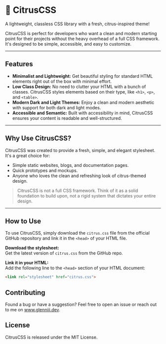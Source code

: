 # 🍊 CitrusCSS

A lightweight, classless CSS library with a fresh, citrus-inspired theme!

CitrusCSS is perfect for developers who want a clean and modern starting point for their projects without the heavy overhead of a full CSS framework. It's designed to be simple, accessible, and easy to customize.

---

## Features

- **Minimalist and Lightweight:** Get beautiful styling for standard HTML elements right out of the box with minimal effort.
- **Low Class Design:** No need to clutter your HTML with a bunch of classes. CitrusCSS styles elements based on their type, like `<h1>`, `<p>`, and `<table>`.
- **Modern Dark and Light Themes:** Enjoy a clean and modern aesthetic with support for both dark and light modes.
- **Accessible and Semantic:** Built with accessibility in mind, CitrusCSS ensures your content is readable and well-structured.

---

## Why Use CitrusCSS?

CitrusCSS was created to provide a fresh, simple, and elegant stylesheet. It's a great choice for:

- Simple static websites, blogs, and documentation pages.
- Quick prototypes and mockups.
- Anyone who loves the clean and refreshing look of citrus-themed design.

> CitrusCSS is not a full CSS framework. Think of it as a solid foundation to build upon, not a rigid system that dictates your entire design.

---

## How to Use

To use CitrusCSS, simply download the `citrus.css` file from the official GitHub repository and link it in the `<head>` of your HTML file.

**Download the stylesheet:**  
Get the latest version of `citrus.css` from the GitHub repo.

**Link it in your HTML:**  
Add the following line to the `<head>` section of your HTML document:

```html
<link rel="stylesheet" href="citrus.css">
```

## Contributing
Found a bug or have a suggestion? Feel free to open an issue or reach out to me on www.glenniii.dev.

## License
CitrusCSS is released under the MIT License.
